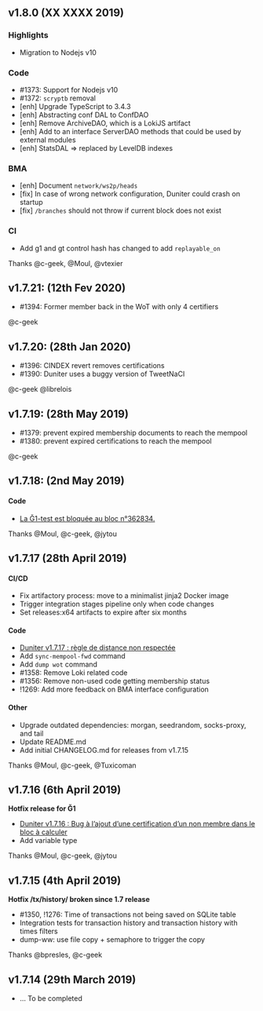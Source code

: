 ## v1.8.0 (XX XXXX 2019)

### Highlights
- Migration to Nodejs v10

### Code
- #1373: Support for Nodejs v10
- #1372: `scryptb` removal
- [enh] Upgrade TypeScript to 3.4.3
- [enh] Abstracting conf DAL to ConfDAO
- [enh] Remove ArchiveDAO, which is a LokiJS artifact
- [enh] Add to an interface ServerDAO methods that could be used by external modules
- [enh] StatsDAL => replaced by LevelDB indexes

### BMA
- [enh] Document `network/ws2p/heads`
- [fix] In case of wrong network configuration, Duniter could crash on startup
- [fix] `/branches` should not throw if current block does not exist

### CI
- Add g1 and gt control hash has changed to add `replayable_on`

Thanks @c-geek, @Moul, @vtexier

## v1.7.21: (12th Fev 2020)
- #1394: Former member back in the WoT with only 4 certifiers

@c-geek

## v1.7.20: (28th Jan 2020)
- #1396: CINDEX revert removes certifications
- #1390: Duniter uses a buggy version of TweetNaCl

@c-geek
@librelois

## v1.7.19: (28th May 2019)
- #1379: prevent expired membership documents to reach the mempool
- #1380: prevent expired certifications to reach the mempool

@c-geek

## v1.7.18: (2nd May 2019)
#### Code
- [La Ğ1-test est bloquée au bloc n°362834.](https://forum.duniter.org/t/g1-test-dans-les-choux/4192/318)

Thanks @Moul, @c-geek, @jytou

## v1.7.17 (28th April 2019)
#### CI/CD
- Fix artifactory process: move to a minimalist jinja2 Docker image
- Trigger integration stages pipeline only when code changes
- Set releases:x64 artifacts to expire after six months

#### Code
- [Duniter v1.7.17 : règle de distance non respectée](https://forum.duniter.org/t/duniter-v1-7-17-regle-de-distance-non-respectee/6057)
- Add `sync-mempool-fwd` command
- Add `dump wot` command
- #1358: Remove Loki related code
- #1356: Remove non-used code getting membership status
- !1269: Add more feedback on BMA interface configuration

#### Other
- Upgrade outdated dependencies: morgan, seedrandom, socks-proxy, and tail
- Update README.md
- Add initial CHANGELOG.md for releases from v1.7.15

Thanks @Moul, @c-geek, @Tuxicoman

## v1.7.16 (6th April 2019)
**Hotfix release for Ğ1**

- [Duniter v1.7.16 : Bug à l’ajout d’une certification d’un non membre dans le bloc à calculer](https://forum.duniter.org/t/duniter-v1-7-16-bug-a-l-ajout-d-une-certification-d-un-non-membre-dans-le-bloc-a-calculer/5952/96)
- Add variable type

Thanks @Moul, @c-geek, @jytou

## v1.7.15 (4th April 2019)
**Hotfix /tx/history/<pubkey> broken since 1.7 release**

- #1350, !1276: Time of transactions not being saved on SQLite table
- Integration tests for transaction history and transaction history with times filters
- dump-ww: use file copy + semaphore to trigger the copy 

Thanks @bpresles, @c-geek

## v1.7.14 (29th March 2019)
- … To be completed
